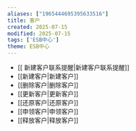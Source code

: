 ```yaml
---
aliases: ["1965444695395633516"]
title: 客户
created: 2025-07-15
modified: 2025-07-15
tags: ['ESB中心']
theme: ESB中心
---
```


- [[ 新建客户联系提醒|新建客户联系提醒]]
- [[新建客户|新建客户]]
- [[删除客户|删除客户]]
- [[更新客户|更新客户]]
- [[还原客户|还原客户]]
- [[申领客户|申领客户]]
- [[释放客户|释放客户]]